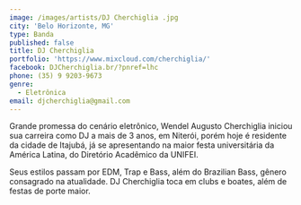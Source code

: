 ```yaml
---
image: /images/artists/DJ Cherchiglia .jpg
city: 'Belo Horizonte, MG'
type: Banda
published: false
title: DJ Cherchiglia
portfolio: 'https://www.mixcloud.com/cherchiglia/'
facebook: DJCherchiglia.br/?pnref=lhc
phone: (35) 9 9203-9673
genre:
  - Eletrônica
email: djcherchiglia@gmail.com
---
```

Grande promessa do cenário eletrônico, Wendel Augusto Cherchiglia iniciou sua carreira como DJ a mais de 3 anos, em Niterói, porém hoje é residente da cidade de Itajubá, já se apresentando na maior festa universitária da América Latina, do Diretório Acadêmico da UNIFEI.

Seus estilos passam por EDM, Trap e Bass, além do Brazilian Bass, gênero consagrado na atualidade. DJ Cherchiglia toca em clubs e boates, além de festas de porte maior.
